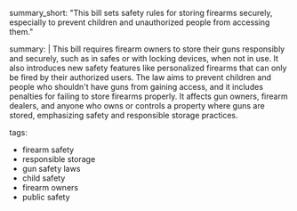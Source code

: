 summary_short: "This bill sets safety rules for storing firearms securely, especially to prevent children and unauthorized people from accessing them."

summary: |
  This bill requires firearm owners to store their guns responsibly and securely, such as in safes or with locking devices, when not in use. It also introduces new safety features like personalized firearms that can only be fired by their authorized users. The law aims to prevent children and people who shouldn't have guns from gaining access, and it includes penalties for failing to store firearms properly. It affects gun owners, firearm dealers, and anyone who owns or controls a property where guns are stored, emphasizing safety and responsible storage practices.

tags:
  - firearm safety
  - responsible storage
  - gun safety laws
  - child safety
  - firearm owners
  - public safety
